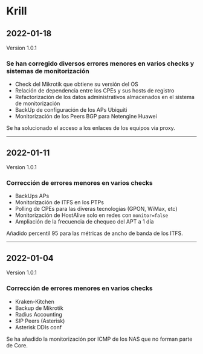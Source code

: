 # Krill

## 2022-01-18
Version 1.0.1

### Se han corregido diversos errores menores en varios checks y sistemas de monitorización

<ul><li>Check del Mikrotik que obtiene su versión del OS</li><li>Relación de dependencia entre los CPEs y sus hosts de registro</li><li>Refactorización de los datos administrativos almacenados en el sistema de monitorización</li><li>BackUp de configuración de los APs Ubiquiti</li><li>Monitorización de los Peers BGP para Netengine Huawei</li></ul>

Se ha solucionado el acceso a los enlaces de los equipos vía proxy.

---

## 2022-01-11
Version 1.0.1

### Corrección de errores menores en varios checks

<ul><li>BackUps APs</li><li>Monitorización de ITFS en los PTPs</li><li>Polling de CPEs para las diveras tecnologías (GPON, WiMax, etc)</li><li>Monitorización de HostAlive solo en redes con <code>monitor=false</code></li><li>Ampliación de la frecuencia de chequeo del APT a 1 día</li></ul>

Añadido percentil 95 para las métricas de ancho de banda de los ITFS.

---

## 2022-01-04
Version 1.0.1

### Corrección de errores menores en varios checks

<ul><li>Kraken-Kitchen</li><li>Backup de Mikrotik</li><li>Radius Accounting</li><li>SIP Peers (Asterisk)</li><li>Asterisk DDIs conf</li></ul>

Se ha añadido la monitorización por ICMP de los NAS que no forman parte de Core.

